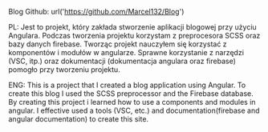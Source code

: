 Blog
Github: url('https://github.com/Marcel132/Blog')

PL:
Jest to projekt, który zakłada stworzenie aplikacji blogowej przy użyciu Angulara. Podczas tworzenia projektu korzystam z preprocesora SCSS oraz bazy danych firebase. Tworząc projekt nauczyłem się korzystać z komponentów i modułów w angularze. Sprawne korzystanie z narzędzi (VSC, itp.) oraz dokumentacji (dokumentacja angulara oraz firebase) pomogło przy tworzeniu projektu.

ENG:
This is a project that I created a blog application using Angular. To create this blog I used the SCSS preprocessor and the Firebase database. By creating this project i learned how to use a components and modules in angular. I effective used a tools (VSC, etc.) and documentation(firebase and angular documentation) to create this site.
